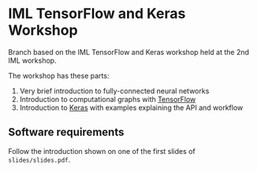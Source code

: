 # IML TensorFlow and Keras Workshop

Branch based on the IML TensorFlow and Keras workshop held at the 2nd IML workshop.

The workshop has these parts:

1. Very brief introduction to fully-connected neural networks
2. Introduction to computational graphs with [TensorFlow](www.tensorflow.org)
3. Introduction to [Keras](www.keras.io) with examples explaining the API and workflow

## Software requirements

Follow the introduction shown on one of the first slides of `slides/slides.pdf`.
